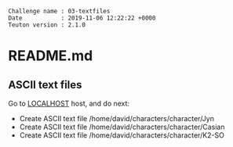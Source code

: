 ```
Challenge name : 03-textfiles
Date           : 2019-11-06 12:22:22 +0000
Teuton version : 2.1.0
```
# README.md

## ASCII text files


Go to [LOCALHOST](#required-hosts) host, and do next:
* Create ASCII text file /home/david/characters/character/Jyn
* Create ASCII text file /home/david/characters/character/Casian
* Create ASCII text file /home/david/characters/character/K2-SO
